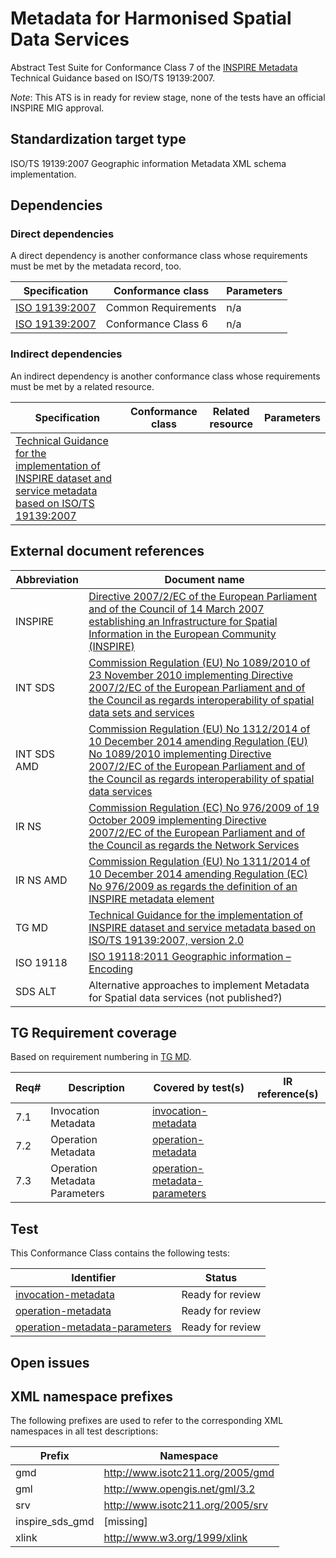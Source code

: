 # Metadata for Harmonised Spatial Data Services 
Abstract Test Suite for Conformance Class 7 of the [INSPIRE Metadata](http://inspire.ec.europa.eu/id/ats/metadata/2.0) Technical Guidance 
based on ISO/TS 19139:2007.


*Note*: This ATS is in ready for review stage, none of the tests have an official INSPIRE MIG approval.
## Standardization target type

 ISO/TS 19139:2007 Geographic information Metadata XML schema implementation.

## Dependencies

### Direct dependencies

A direct dependency is another conformance class whose requirements must be met by the metadata record, too.

| Specification | Conformance class | Parameters | 
| ------------- | ----------------- | ---------- |
| [ISO 19139:2007](http://inspire.ec.europa.eu/id/ats/metadata/2.0/common) | Common Requirements | n/a |
| [ISO 19139:2007](http://inspire.ec.europa.eu/id/ats/metadata/2.0/sds-interoperable) | Conformance Class 6 | n/a |

### Indirect dependencies

An indirect dependency is another conformance class whose requirements must be met by a related resource.

| Specification | Conformance class | Related resource | Parameters |
| ------------- | ----------------- | ---------------- | ---------- |
| [Technical Guidance for the implementation of INSPIRE dataset and service metadata based on ISO/TS 19139:2007](#ref_TG_MD) |
 
## External document references

| Abbreviation | Document name                       |
| ------------ | ----------------------------------- |
| INSPIRE <a name="ref_INSPIRE"></a> | [Directive 2007/2/EC of the European Parliament and of the Council of 14 March 2007 establishing an Infrastructure for Spatial Information in the European Community (INSPIRE)](http://eur-lex.europa.eu/legal-content/EN/TXT/PDF/?uri=CELEX:32007L0002&from=EN)
| INT SDS <a name="ref_INT_SDS"></a> | [Commission Regulation (EU) No 1089/2010 of 23 November 2010 implementing Directive 2007/2/EC of the European Parliament and of the Council as regards interoperability of spatial data sets and services](http://eur-lex.europa.eu/legal-content/EN/TXT/PDF/?uri=OJ:L:2010:323:FULL&from=EN)
| INT SDS AMD <a name="ref_INT_SDS_AMD"></a> | [Commission Regulation (EU) No 1312/2014 of 10 December 2014 amending Regulation (EU) No 1089/2010 implementing Directive 2007/2/EC of the European Parliament and of the Council as regards interoperability of spatial data services](http://eur-lex.europa.eu/legal-content/EN/TXT/PDF/?uri=CELEX:32014R1312&from=EN)
| IR NS <a name="ref_IR_NS"></a>   | [Commission Regulation (EC) No 976/2009 of 19 October 2009 implementing Directive 2007/2/EC of the European Parliament and of the Council as regards the Network Services](http://eur-lex.europa.eu/legal-content/EN/TXT/PDF/?uri=CELEX:32009R0976&from=EN)
| IR NS AMD <a name="ref_IR_NS_AMD"></a> | [Commission Regulation (EU) No 1311/2014 of 10 December 2014 amending Regulation (EC) No 976/2009 as regards the definition of an INSPIRE metadata element](http://eur-lex.europa.eu/legal-content/EN/TXT/PDF/?uri=CELEX:32014R1311&from=EN)
| TG MD <a name="ref_TG_MD"></a> | [Technical Guidance for the implementation of INSPIRE dataset and service metadata based on ISO/TS 19139:2007, version 2.0](https://inspire.ec.europa.eu/sites/default/files/documents/metadata/inspire-tg-metadata-iso19139-2.0.1.pdf)
| ISO 19118 <a name="ref_ISO_19118"></a> | [ISO 19118:2011 Geographic information – Encoding](http://www.iso.org/iso/iso_catalogue/catalogue_tc/catalogue_detail.htm?csnumber=44212)
| SDS ALT <a name="ref_SDS_alt"></a> | Alternative approaches to implement Metadata for Spatial data services (not published?)

## TG Requirement coverage

Based on requirement numbering in [TG MD](#ref_TG_MD).

| Req#   | Description                          | Covered by test(s)                 | IR reference(s)                  |
| ------ | ------------------------------------ | ---------------------------------- | -------------------------------- |
| 7.1      | Invocation Metadata              | [invocation-metadata](http://inspire.ec.europa.eu/id/ats/metadata/2.0/sds-harmonised/invocation-metadata) | |
| 7.2      | Operation Metadata               | [operation-metadata](http://inspire.ec.europa.eu/id/ats/metadata/2.0/sds-harmonised/operation-metadata) | |
| 7.3      | Operation Metadata Parameters               | [operation-metadata-parameters](http://inspire.ec.europa.eu/id/ats/metadata/2.0/sds-harmonised/operation-metadata-parameters) | |


## Test

This Conformance Class contains the following tests:

| Identifier                                                        | Status   |
| ----------------------------------------------------------------- | -------- |
| [invocation-metadata](http://inspire.ec.europa.eu/id/ats/metadata/2.0/sds-harmonised/invocation-metadata) |  Ready for review  |
| [operation-metadata](http://inspire.ec.europa.eu/id/ats/metadata/2.0/sds-harmonised/operation-metadata) |  Ready for review  |
| [operation-metadata-parameters](http://inspire.ec.europa.eu/id/ats/metadata/2.0/sds-harmonised/operation-metadata-parameters) |  Ready for review  |

## Open issues


## XML namespace prefixes <a name="namespaces"></a>

The following prefixes are used to refer to the corresponding XML namespaces in all test descriptions:

Prefix         | Namespace
-------------- | -------------------------------------------------
gmd | http://www.isotc211.org/2005/gmd
gml | http://www.opengis.net/gml/3.2
srv | http://www.isotc211.org/2005/srv
inspire\_sds\_gmd | [missing]
xlink          | http://www.w3.org/1999/xlink
